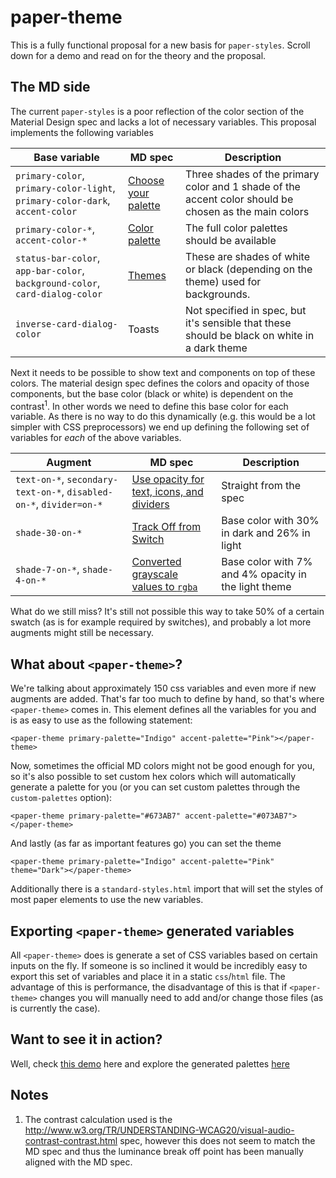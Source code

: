 paper-theme
===
This is a fully functional proposal for a new basis for `paper-styles`. Scroll down for a demo and read on for the theory and the proposal.

The MD side
---
The current `paper-styles` is a poor reflection of the color section of the Material Design spec and lacks a lot of
 necessary variables. This proposal implements the following variables

| Base variable | MD spec | Description |
| ------------- | ------- | ----------- |
| `primary-color`, `primary-color-light`, `primary-color-dark`, `accent-color` | [Choose your palette](http://www.google.be/design/spec/style/color.html#color-ui-color-application) | Three shades of the primary color and 1 shade of the accent color should be chosen as the main colors |
| `primary-color-*`, `accent-color-*` | [Color palette](http://www.google.be/design/spec/style/color.html#color-color-palette) | The full color palettes should be available |
| `status-bar-color`, `app-bar-color`, `background-color`, `card-dialog-color` | [Themes](http://www.google.be/design/spec/style/color.html#color-themes) | These are shades of white or black (depending on the theme) used for backgrounds. |
| `inverse-card-dialog-color` | Toasts | Not specified in spec, but it's sensible that these should be black on white in a dark theme |

Next it needs to be possible to show text and components on top of these colors. The material design spec defines the colors and opacity of those components, but the base color (black or white) is dependent on the contrast<sup>1</sup>. In other words we need to define this base color for each variable. As there is no way to do this dynamically (e.g. this would be a lot simpler with CSS preprocessors) we end up defining the following set of variables for *each* of the above variables.

| Augment | MD spec | Description |
| ------- | ------- | ----------- |
| `text-on-*`, `secondary-text-on-*`, `disabled-on-*`, `divider=on-*` | [Use opacity for text, icons, and dividers](http://www.google.be/design/spec/style/color.html#color-ui-color-application) | Straight from the spec |
| `shade-30-on-*` | [Track Off from Switch](http://www.google.be/design/spec/components/selection-controls.html#selection-controls-switch) | Base color with 30% in dark and 26% in light |
| `shade-7-on-*`, `shade-4-on-*` | [Converted grayscale values to `rgba`](https://www.google.com/design/spec/components/data-tables.html#data-tables-structure) | Base color with 7% and 4% opacity in the light theme |

What do we still miss? It's still not possible this way to take 50% of a certain swatch (as is for example required by switches), and probably a lot more augments might still be necessary.

What about `<paper-theme>`?
---
We're talking about approximately 150 css variables and even more if new augments are added. That's far too much to define by hand, so that's where `<paper-theme>` comes in. This element defines all the variables for you and is as easy to use as the following statement:

    <paper-theme primary-palette="Indigo" accent-palette="Pink"></paper-theme>
    
Now, sometimes the official MD colors might not be good enough for you, so it's also possible to set custom hex colors which will automatically generate a palette for you (or you can set custom palettes through the `custom-palettes` option):

    <paper-theme primary-palette="#673AB7" accent-palette="#073AB7"></paper-theme>

And lastly (as far as important features go) you can set the theme

    <paper-theme primary-palette="Indigo" accent-palette="Pink" theme="Dark"></paper-theme>

Additionally there is a `standard-styles.html` import that will set the styles of most paper elements to use the new variables.

Exporting `<paper-theme>` generated variables
---
All `<paper-theme>` does is generate a set of CSS variables based on certain inputs on the fly. If someone is so inclined it would be incredibly easy to export this set of variables and place it in a static `css`/`html` file. The advantage of this is performance, the disadvantage of this is that if `<paper-theme>` changes you will manually need to add and/or change those files (as is currently the case).

Want to see it in action?
---
Well, check [this demo](http://david-mulder.github.io/paper-theme/components/paper-theme/demo/dark.html) here and explore the generated palettes [here](http://david-mulder.github.io/paper-theme/components/paper-theme/demo/custom-theme.html)

Notes
---

 1. The contrast calculation used is the http://www.w3.org/TR/UNDERSTANDING-WCAG20/visual-audio-contrast-contrast.html spec, however this does not seem to match the MD spec and thus the
    luminance break off point has been manually aligned with the MD spec.